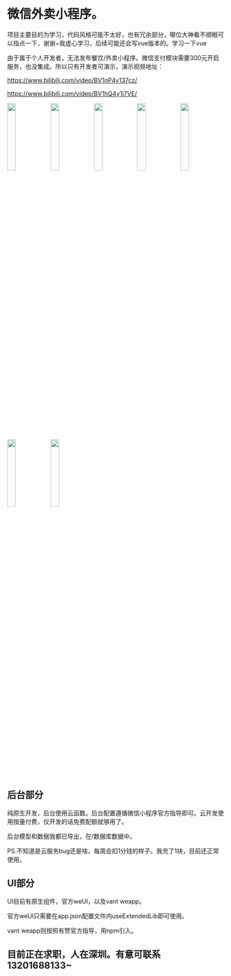 # 微信外卖小程序。
项目主要目的为学习，代码风格可能不太好，也有冗余部分，哪位大神看不顺眼可以指点一下，谢谢~我虚心学习，后续可能还会写vue版本的。学习一下vue

由于属于个人开发者，无法发布餐饮/外卖小程序。微信支付模块需要300元开启服务，也没集成。所以只有开发者可演示，演示视频地址：

https://www.bilibili.com/video/BV1nP4y137cz/

https://www.bilibili.com/video/BV1hQ4y1i7VE/


<img src="https://user-images.githubusercontent.com/33677284/144193109-1b19f15e-4142-4cae-a63b-7e5e34f7ce26.jpg" width="20%"><img src="https://user-images.githubusercontent.com/33677284/144194084-0bfe549a-a0f2-4aa9-bb73-7c7f5d8b8245.jpg" width="20%"><img src="https://user-images.githubusercontent.com/33677284/144193145-444a4f8b-afd3-4407-85f2-cc7676bc8675.jpg" width="20%"><img src="https://user-images.githubusercontent.com/33677284/144193168-a2c4b799-a875-4dd9-adf7-b10dc2c21d31.jpg" width="20%"><img src="https://user-images.githubusercontent.com/33677284/144193183-e77a5b9c-449a-406a-a874-0cef0f300828.jpg" width="20%"><img src="https://user-images.githubusercontent.com/33677284/144193217-57d0173c-2966-4232-8307-5890217d67e5.jpg" width="20%"><img src="https://user-images.githubusercontent.com/33677284/144193242-9023089d-ec2a-454b-8be0-68dcb860d14e.jpg" width="20%">

## 后台部分
纯原生开发，后台使用云函数。后台配置遵循微信小程序官方指导即可。云开发使用按量付费，仅开发的话免费配额就够用了。

后台模型和数据我都已导出，在/数据库数据中。

PS.不知道是云服务bug还是啥，每周会扣1分钱的样子。我充了1块，目前还正常使用。

## UI部分
UI目前有原生组件，官方weUI，以及vant weapp。

官方weUI只需要在app.json配置文件内useExtendedLib即可使用。

vant weapp则按照有赞官方指导，用npm引入。

## 目前正在求职，人在深圳。有意可联系13201688133~


